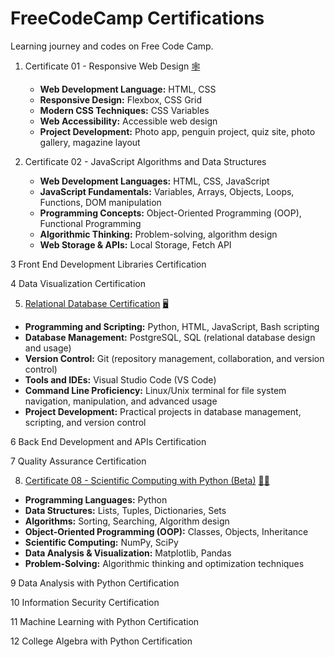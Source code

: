 # FreeCodeCamp Certifications
Learning journey and codes on Free Code Camp.


1. Certificate 01 - Responsive Web Design 
  [🕸️](https://www.freecodecamp.org/certification/WHan7naHW/responsive-web-design)

    - __Web Development Language:__ HTML, CSS
    - __Responsive Design:__ Flexbox, CSS Grid  
    - __Modern CSS Techniques:__ CSS Variables
    - __Web Accessibility:__ Accessible web design
    - __Project Development:__ Photo app, penguin project, quiz site, photo gallery, magazine layout

2. Certificate 02 - JavaScript Algorithms and Data Structures

    - __Web Development Languages:__ HTML, CSS, JavaScript
    - __JavaScript Fundamentals:__ Variables, Arrays, Objects, Loops, Functions, DOM manipulation
    - __Programming Concepts:__ Object-Oriented Programming (OOP), Functional Programming
    - __Algorithmic Thinking:__ Problem-solving, algorithm design
    - __Web Storage & APIs:__ Local Storage, Fetch API

3
Front End Development Libraries Certification

4
Data Visualization Certification

5. [Relational Database Certification](C05) [🖥️](https://www.freecodecamp.org/certification/WHan7naHW/relational-database-v8)

  - __Programming and Scripting:__ Python, HTML, JavaScript, Bash scripting
  - __Database Management:__ PostgreSQL, SQL (relational database design and usage)
  - __Version Control:__ Git (repository management, collaboration, and version control)
  - __Tools and IDEs:__ Visual Studio Code (VS Code)
  - __Command Line Proficiency:__ Linux/Unix terminal for file system navigation, manipulation, and advanced usage
  - __Project Development:__ Practical projects in database management, scripting, and version control

6
Back End Development and APIs Certification

7
Quality Assurance Certification

8. [Certificate 08 - Scientific Computing with Python (Beta)](C08) [👩‍🚀](https://www.freecodecamp.org/certification/WHan7naHW/scientific-computing-with-python-v7)

  - __Programming Languages:__ Python  
  - __Data Structures:__ Lists, Tuples, Dictionaries, Sets  
  - __Algorithms:__ Sorting, Searching, Algorithm design  
  - __Object-Oriented Programming (OOP):__ Classes, Objects, Inheritance  
  - __Scientific Computing:__ NumPy, SciPy  
  - __Data Analysis & Visualization:__ Matplotlib, Pandas  
  - __Problem-Solving:__ Algorithmic thinking and optimization techniques

9
Data Analysis with Python Certification

10
Information Security Certification

11
Machine Learning with Python Certification

12
College Algebra with Python Certification
